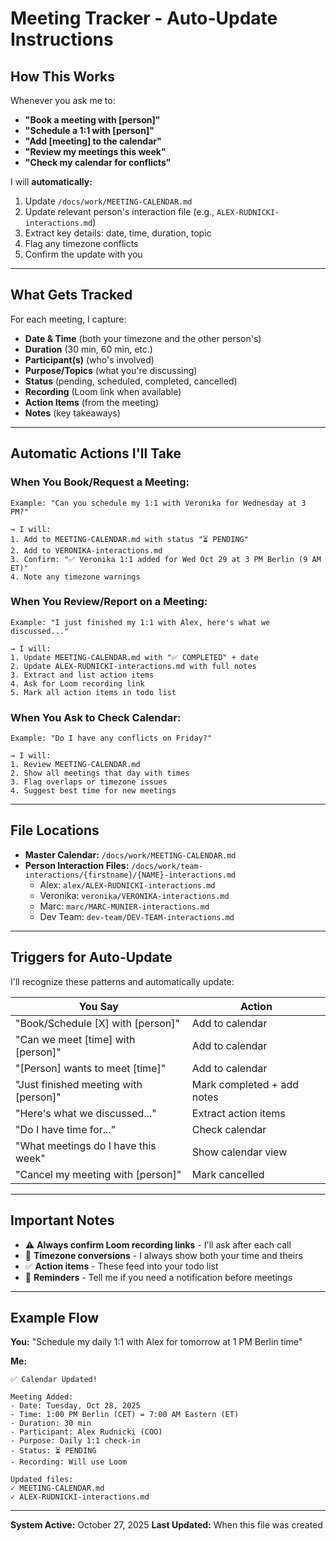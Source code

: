 # Meeting Tracker - Auto-Update Instructions

## How This Works

Whenever you ask me to:
- **"Book a meeting with [person]"**
- **"Schedule a 1:1 with [person]"**
- **"Add [meeting] to the calendar"**
- **"Review my meetings this week"**
- **"Check my calendar for conflicts"**

I will **automatically:**
1. Update `/docs/work/MEETING-CALENDAR.md`
2. Update relevant person's interaction file (e.g., `ALEX-RUDNICKI-interactions.md`)
3. Extract key details: date, time, duration, topic
4. Flag any timezone conflicts
5. Confirm the update with you

---

## What Gets Tracked

For each meeting, I capture:
- **Date & Time** (both your timezone and the other person's)
- **Duration** (30 min, 60 min, etc.)
- **Participant(s)** (who's involved)
- **Purpose/Topics** (what you're discussing)
- **Status** (pending, scheduled, completed, cancelled)
- **Recording** (Loom link when available)
- **Action Items** (from the meeting)
- **Notes** (key takeaways)

---

## Automatic Actions I'll Take

### When You Book/Request a Meeting:
```
Example: "Can you schedule my 1:1 with Veronika for Wednesday at 3 PM?"

→ I will:
1. Add to MEETING-CALENDAR.md with status "⏳ PENDING"
2. Add to VERONIKA-interactions.md
3. Confirm: "✅ Veronika 1:1 added for Wed Oct 29 at 3 PM Berlin (9 AM ET)"
4. Note any timezone warnings
```

### When You Review/Report on a Meeting:
```
Example: "I just finished my 1:1 with Alex, here's what we discussed..."

→ I will:
1. Update MEETING-CALENDAR.md with "✅ COMPLETED" + date
2. Update ALEX-RUDNICKI-interactions.md with full notes
3. Extract and list action items
4. Ask for Loom recording link
5. Mark all action items in todo list
```

### When You Ask to Check Calendar:
```
Example: "Do I have any conflicts on Friday?"

→ I will:
1. Review MEETING-CALENDAR.md
2. Show all meetings that day with times
3. Flag overlaps or timezone issues
4. Suggest best time for new meetings
```

---

## File Locations

- **Master Calendar:** `/docs/work/MEETING-CALENDAR.md`
- **Person Interaction Files:** `/docs/work/team-interactions/{firstname}/{NAME}-interactions.md`
  - Alex: `alex/ALEX-RUDNICKI-interactions.md`
  - Veronika: `veronika/VERONIKA-interactions.md`
  - Marc: `marc/MARC-MUNIER-interactions.md`
  - Dev Team: `dev-team/DEV-TEAM-interactions.md`

---

## Triggers for Auto-Update

I'll recognize these patterns and automatically update:

| You Say | Action |
|---------|--------|
| "Book/Schedule [X] with [person]" | Add to calendar |
| "Can we meet [time] with [person]" | Add to calendar |
| "[Person] wants to meet [time]" | Add to calendar |
| "Just finished meeting with [person]" | Mark completed + add notes |
| "Here's what we discussed..." | Extract action items |
| "Do I have time for..." | Check calendar |
| "What meetings do I have this week" | Show calendar view |
| "Cancel my meeting with [person]" | Mark cancelled |

---

## Important Notes

- ⚠️ **Always confirm Loom recording links** - I'll ask after each call
- 📌 **Timezone conversions** - I always show both your time and theirs
- ✅ **Action items** - These feed into your todo list
- 🔔 **Reminders** - Tell me if you need a notification before meetings

---

## Example Flow

**You:** "Schedule my daily 1:1 with Alex for tomorrow at 1 PM Berlin time"

**Me:**
```
✅ Calendar Updated!

Meeting Added:
- Date: Tuesday, Oct 28, 2025
- Time: 1:00 PM Berlin (CET) = 7:00 AM Eastern (ET)
- Duration: 30 min
- Participant: Alex Rudnicki (COO)
- Purpose: Daily 1:1 check-in
- Status: ⏳ PENDING
- Recording: Will use Loom

Updated files:
✓ MEETING-CALENDAR.md
✓ ALEX-RUDNICKI-interactions.md
```

---

**System Active:** October 27, 2025
**Last Updated:** When this file was created
